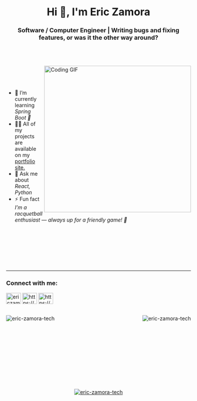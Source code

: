 <div>
  <h1 align="center">Hi 👋, I'm Eric Zamora</h1>
  <h3 align="center">Software / Computer Engineer | Writing bugs and fixing features, or was it the other way around?</h3>
</div>

<br>
<br>
<br>

<div>
  <img align="right" alt="Coding GIF" width="400" src="https://camo.githubusercontent.com/2366b34bb903c09617990fb5fff4622f3e941349e846ddb7e73df872a9d21233/68747470733a2f2f63646e2e6472696262626c652e636f6d2f75736572732f3733303730332f73637265656e73686f74732f363538313234332f6176656e746f2e676966" />
  <br>
  <br>
  <br>
  <ul>
    <li>🌱 I’m currently learning <em>Spring Boot 🍃</em></li>
    <li>👨‍💻 All of my projects are available on my <a href="https://eric-zamora-tech.netlify.app/">portfolio site.</a></em></li>
    <li>💬 Ask me about <em>React, Python</em></li>
    <li>⚡ Fun fact <em>I’m a racquetball enthusiast — always up for a friendly game! 🏓</em></li>
  </ul>
</div>
<br>
<br>
<br>
<br>
<br>
<br>
<hr>
<div>
  <h3 align="left">Connect with me:</h3>
  <p align="left">
  <a href="https://twitter.com/ericzamora_tech" target="blank"><img align="center" src="https://raw.githubusercontent.com/rahuldkjain/github-profile-readme-generator/master/src/images/icons/Social/twitter.svg" alt="ericzamora_tech" height="30" width="40" /></a>
  <a href="https://linkedin.com/in/https://www.linkedin.com/in/eric-zamora-tech/" target="blank"><img align="center" src="https://raw.githubusercontent.com/rahuldkjain/github-profile-readme-generator/master/src/images/icons/Social/linked-in-alt.svg" alt="https://www.linkedin.com/in/eric-zamora-tech/" height="30" width="40" /></a>
  <a href="https://www.hackerrank.com/https://www.hackerrank.com/profile/eric_zamora_in" target="blank"><img align="center" src="https://raw.githubusercontent.com/rahuldkjain/github-profile-readme-generator/master/src/images/icons/Social/hackerrank.svg" alt="https://www.hackerrank.com/profile/eric_zamora_in" height="30" width="40" /></a>
  </p>
</div>
<br>
<div>
  <img align="left" src="https://github-readme-stats.vercel.app/api/top-langs?username=eric-zamora-tech&show_icons=true&locale=en&layout=compact" alt="eric-zamora-tech" />

<img align="right" src="https://github-readme-streak-stats.herokuapp.com/?user=eric-zamora-tech&" alt="eric-zamora-tech" />
</div>
<br>
<br>
<br>
<br>
<br>
<br>
<br>
<br>
<br>
<br>
<br>
<p align="center"> <a href="https://github.com/ryo-ma/github-profile-trophy"><img src="https://github-profile-trophy.vercel.app/?username=eric-zamora-tech" alt="eric-zamora-tech" /></a> </p>
